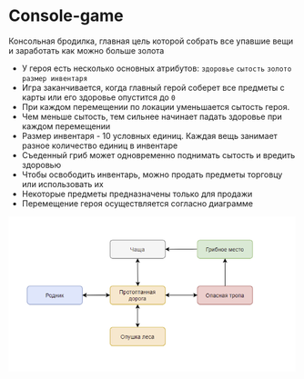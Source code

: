 # Console-game
Консольная бродилка, главная цель которой собрать все упавшие вещи и заработать как можно больше золота

* У героя есть несколько основных атрибутов: ``здоровье`` ``сытость`` ``золото`` ``размер инвентаря``
* Игра заканчивается, когда главный герой соберет все предметы с карты или его здоровье опустится до ``0``
* При каждом перемещении по локации уменьшается сытость героя. 
* Чем меньше сытость, тем сильнее начинает падать здоровье при каждом перемещении
* Размер инвентаря - 10 условных единиц. Каждая вещь занимает разное количество единиц в инвентаре
* Съеденный гриб может одновременно поднимать сытость и вредить здоровью
* Чтобы освободить инвентарь, можно продать предметы торговцу или использовать их
* Некоторые предметы предназначены только для продажи
* Перемещение героя осуществляется согласно диаграмме

<p align="center">
  <img src="map.png" />
</p>
